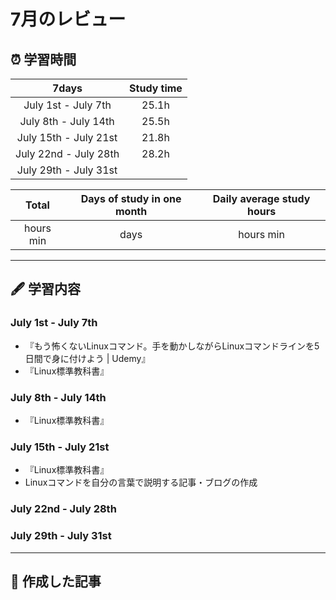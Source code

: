 # 7月のレビュー
## ⏰ 学習時間
| 7days | Study time |
| :---: | :---: |
| July 1st - July 7th | 25.1h |
| July 8th - July 14th | 25.5h |
| July 15th - July 21st | 21.8h |
| July 22nd - July 28th | 28.2h |
| July 29th - July 31st ||

| Total | Days of study in one month | Daily average study hours |
| :---: | :---: | :---: |
| hours min | days | hours min |
---
## 🖋️ 学習内容
### July 1st - July 7th
- 『もう怖くないLinuxコマンド。手を動かしながらLinuxコマンドラインを5日間で身に付けよう | Udemy』
- 『Linux標準教科書』
### July 8th - July 14th
- 『Linux標準教科書』
### July 15th - July 21st
- 『Linux標準教科書』
- Linuxコマンドを自分の言葉で説明する記事・ブログの作成
### July 22nd - July 28th
### July 29th - July 31st
---
## 📰 作成した記事


